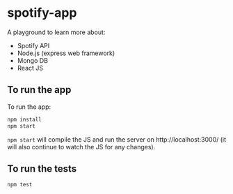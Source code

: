# spotify-app

A playground to learn more about:

* Spotify API
* Node.js (express web framework)
* Mongo DB
* React JS

## To run the app

To run the app:

```sh
npm install
npm start
```

`npm start` will compile the JS and run the server on http://localhost:3000/ (it will also continue to watch the JS for any changes).

## To run the tests

```sh
npm test
```
